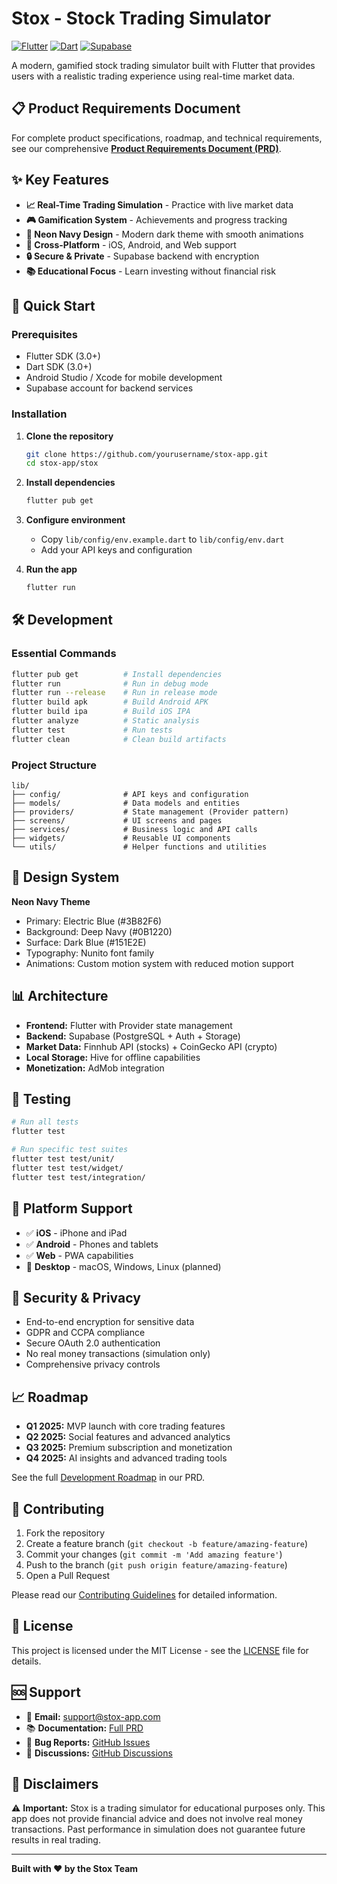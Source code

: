 # Stox - Stock Trading Simulator

[![Flutter](https://img.shields.io/badge/Flutter-02569B?style=for-the-badge&logo=flutter&logoColor=white)](https://flutter.dev)
[![Dart](https://img.shields.io/badge/Dart-0175C2?style=for-the-badge&logo=dart&logoColor=white)](https://dart.dev)
[![Supabase](https://img.shields.io/badge/Supabase-3ECF8E?style=for-the-badge&logo=supabase&logoColor=white)](https://supabase.io)

A modern, gamified stock trading simulator built with Flutter that provides users with a realistic trading experience using real-time market data.

## 📋 Product Requirements Document

For complete product specifications, roadmap, and technical requirements, see our comprehensive **[Product Requirements Document (PRD)](./PRD.md)**.

## ✨ Key Features

- **📈 Real-Time Trading Simulation** - Practice with live market data
- **🎮 Gamification System** - Achievements and progress tracking  
- **💎 Neon Navy Design** - Modern dark theme with smooth animations
- **📱 Cross-Platform** - iOS, Android, and Web support
- **🔒 Secure & Private** - Supabase backend with encryption
- **📚 Educational Focus** - Learn investing without financial risk

## 🚀 Quick Start

### Prerequisites
- Flutter SDK (3.0+)
- Dart SDK (3.0+)
- Android Studio / Xcode for mobile development
- Supabase account for backend services

### Installation

1. **Clone the repository**
   ```bash
   git clone https://github.com/yourusername/stox-app.git
   cd stox-app/stox
   ```

2. **Install dependencies**
   ```bash
   flutter pub get
   ```

3. **Configure environment**
   - Copy `lib/config/env.example.dart` to `lib/config/env.dart`
   - Add your API keys and configuration

4. **Run the app**
   ```bash
   flutter run
   ```

## 🛠 Development

### Essential Commands
```bash
flutter pub get          # Install dependencies
flutter run              # Run in debug mode
flutter run --release    # Run in release mode
flutter build apk        # Build Android APK
flutter build ipa        # Build iOS IPA
flutter analyze          # Static analysis
flutter test             # Run tests
flutter clean            # Clean build artifacts
```

### Project Structure
```
lib/
├── config/              # API keys and configuration
├── models/              # Data models and entities
├── providers/           # State management (Provider pattern)
├── screens/             # UI screens and pages
├── services/            # Business logic and API calls
├── widgets/             # Reusable UI components
└── utils/               # Helper functions and utilities
```

## 🎨 Design System

**Neon Navy Theme**
- Primary: Electric Blue (#3B82F6)
- Background: Deep Navy (#0B1220)
- Surface: Dark Blue (#151E2E)
- Typography: Nunito font family
- Animations: Custom motion system with reduced motion support

## 📊 Architecture

- **Frontend:** Flutter with Provider state management
- **Backend:** Supabase (PostgreSQL + Auth + Storage)
- **Market Data:** Finnhub API (stocks) + CoinGecko API (crypto)
- **Local Storage:** Hive for offline capabilities
- **Monetization:** AdMob integration

## 🧪 Testing

```bash
# Run all tests
flutter test

# Run specific test suites
flutter test test/unit/
flutter test test/widget/
flutter test test/integration/
```

## 📱 Platform Support

- ✅ **iOS** - iPhone and iPad
- ✅ **Android** - Phones and tablets  
- ✅ **Web** - PWA capabilities
- 🔄 **Desktop** - macOS, Windows, Linux (planned)

## 🔐 Security & Privacy

- End-to-end encryption for sensitive data
- GDPR and CCPA compliance
- Secure OAuth 2.0 authentication
- No real money transactions (simulation only)
- Comprehensive privacy controls

## 📈 Roadmap

- **Q1 2025:** MVP launch with core trading features
- **Q2 2025:** Social features and advanced analytics
- **Q3 2025:** Premium subscription and monetization
- **Q4 2025:** AI insights and advanced trading tools

See the full [Development Roadmap](./PRD.md#7-development-roadmap) in our PRD.

## 🤝 Contributing

1. Fork the repository
2. Create a feature branch (`git checkout -b feature/amazing-feature`)
3. Commit your changes (`git commit -m 'Add amazing feature'`)
4. Push to the branch (`git push origin feature/amazing-feature`)
5. Open a Pull Request

Please read our [Contributing Guidelines](./CONTRIBUTING.md) for detailed information.

## 📄 License

This project is licensed under the MIT License - see the [LICENSE](./LICENSE) file for details.

## 🆘 Support

- 📧 **Email:** support@stox-app.com
- 📚 **Documentation:** [Full PRD](./PRD.md)
- 🐛 **Bug Reports:** [GitHub Issues](https://github.com/yourusername/stox-app/issues)
- 💬 **Discussions:** [GitHub Discussions](https://github.com/yourusername/stox-app/discussions)

## 📜 Disclaimers

⚠️ **Important:** Stox is a trading simulator for educational purposes only. This app does not provide financial advice and does not involve real money transactions. Past performance in simulation does not guarantee future results in real trading.

---

**Built with ❤️ by the Stox Team**

